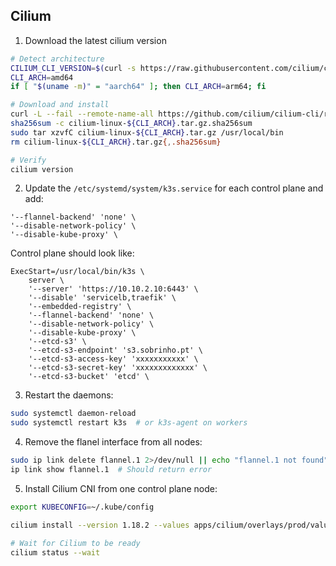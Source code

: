 ## Cilium

1. Download the latest cilium version

```sh
# Detect architecture
CILIUM_CLI_VERSION=$(curl -s https://raw.githubusercontent.com/cilium/cilium-cli/master/stable.txt)
CLI_ARCH=amd64
if [ "$(uname -m)" = "aarch64" ]; then CLI_ARCH=arm64; fi

# Download and install
curl -L --fail --remote-name-all https://github.com/cilium/cilium-cli/releases/download/${CILIUM_CLI_VERSION}/cilium-linux-${CLI_ARCH}.tar.gz{,.sha256sum}
sha256sum -c cilium-linux-${CLI_ARCH}.tar.gz.sha256sum
sudo tar xzvfC cilium-linux-${CLI_ARCH}.tar.gz /usr/local/bin
rm cilium-linux-${CLI_ARCH}.tar.gz{,.sha256sum}

# Verify
cilium version
```

2. Update the `/etc/systemd/system/k3s.service` for each control plane and add:
```
'--flannel-backend' 'none' \
'--disable-network-policy' \
'--disable-kube-proxy' \
```

Control plane should look like:
```
ExecStart=/usr/local/bin/k3s \
    server \
    '--server' 'https://10.10.2.10:6443' \
    '--disable' 'servicelb,traefik' \
    '--embedded-registry' \
    '--flannel-backend' 'none' \
    '--disable-network-policy' \
    '--disable-kube-proxy' \
    '--etcd-s3' \
    '--etcd-s3-endpoint' 's3.sobrinho.pt' \
    '--etcd-s3-access-key' 'xxxxxxxxxxx' \
    '--etcd-s3-secret-key' 'xxxxxxxxxxxxx' \
    '--etcd-s3-bucket' 'etcd' \
```

3. Restart the daemons:

```sh
sudo systemctl daemon-reload
sudo systemctl restart k3s  # or k3s-agent on workers
```

4. Remove the flanel interface from all nodes:

```sh
sudo ip link delete flannel.1 2>/dev/null || echo "flannel.1 not found"
ip link show flannel.1  # Should return error
```

5. Install Cilium CNI from one control plane node:
```sh
export KUBECONFIG=~/.kube/config

cilium install --version 1.18.2 --values apps/cilium/overlays/prod/values.yaml

# Wait for Cilium to be ready
cilium status --wait
```
